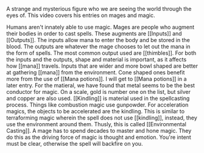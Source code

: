 A strange and mysterious figure who we are seeing the world through the eyes of. This video covers his entries on mages and magic.

Humans aren't innately able to use magic. Mages are people who augment their bodies in order to cast spells. These augments are [[Inputs]] and [[Outputs]]. The inputs allow mana to enter the body and be stored in the blood. The outputs are whatever the mage chooses to let out the mana in the form of spells. The most common output used are [[thimbles]]. For both the inputs and the outputs, shape and material is important, as it affects how [[mana]] travels. Inputs that are wider and more bowl shaped are better at gathering [[mana]] from the environment. Cone shaped ones benefit more from the use of [[Mana potions]]. I will get to [[Mana potions]] in a later entry. For the matieral, we have found that metal seems to be the best conductor for magic. On a scale, gold is number one on the list, but silver and copper are also used. [[Kindling]] is material used in the spellcasting process. Things like combustion magic use gunpowder. For acceleration magics, the objects to be accelerated are the kindling. This is similar to terraforming magic wherein the spell does not use [[kindling]], instead, they use the environment around them. Thusly, this is called [[Environmental Casting]]. A mage has to spend decades to master and hone magic. They do this as the driving force of magic is thought and emotion. You're intent must be clear, otherwise the spell will backfire on you.